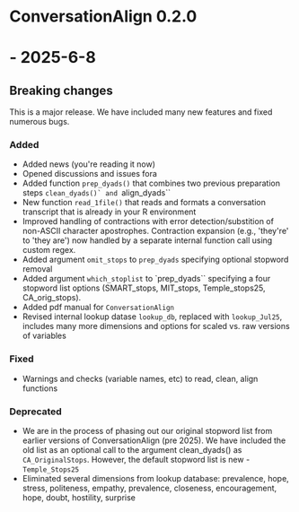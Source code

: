 # ConversationAlign 0.2.0

# - 2025-6-8

## Breaking changes

This is a major release. We have included many new features and fixed numerous bugs.

### Added
-   Added news (you're reading it now)
-   Opened discussions and issues fora
-   Added function ``prep_dyads()`` that combines two previous preparation steps ``clean_dyads()` and ``align_dyads``
-   New function ``read_1file()`` that reads and formats a conversation transcript that is already in your R environment 
-   Improved handling of contractions with error detection/substition of non-ASCII character apostrophes. Contraction expansion (e.g., 'they're' to 'they are') now handled by a separate internal function call using custom regex.   
-   Added argument ``omit_stops`` to ``prep_dyads`` specifying optional stopword removal 
-   Added argument ``which_stoplist`` to `prep_dyads`` specifying a four stopword list options (SMART_stops, MIT_stops, Temple_stops25, CA_orig_stops). 
-   Added pdf manual for ``ConversationAlign``
-   Revised internal lookup datase ``lookup_db``, replaced with ``lookup_Jul25``, includes many more dimensions and options for scaled vs. raw versions of variables

### Fixed
-  Warnings and checks (variable names, etc) to read, clean, align functions

### Deprecated
-   We are in the process of phasing out our original stopword list from earlier versions of ConversationAlign (pre 2025). We have included the old list as an optional call to the argument clean_dyads() as ``CA_OriginalStops``. However, the default stopword list is new - ``Temple_Stops25``
-   Eliminated several dimensions from lookup database: prevalence, hope, stress, politeness, empathy, prevalence, closeness, encouragement, hope, doubt, hostility, surprise 

